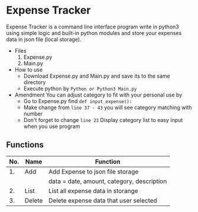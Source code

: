 # Expense Tracker
  Expense Tracker is a command line interface program write in python3 using simple logic and built-in python modules and store your expenses data
  in json file (local storage).
  - Files
    1. Expense.py
    2. Main.py
  - How to use
    - Download Expense.py and Main.py and save its to the same directory
    - Execute python by ```Python or Python3 Main.py```
  - Amendment
    You can adjust category to fit with your personal use by
    - Go to Expense.py find ```def input_expense():```
    - Make change from ```line 37 - 43``` you will see category matching with number
    - Don't forget to change ```line 23``` Display category list to easy input when you use program

## Functions

| No. | Name | Function                        |
|-----|------|---------------------------------|
|1.   | Add  | Add Expense to json file storage |
|     |      | data = date, amount, category, description|
|2.   | List | List all expense data in storange |
|3.   | Delete | Delete expense data that user selected |
